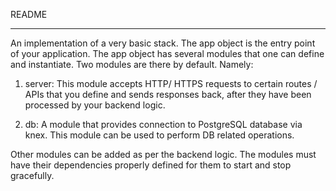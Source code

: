 README
******

An implementation of a very basic stack. The app object is the entry point of your application. The app object has several modules that one can define and instantiate. Two modules are there by default. Namely:

1. server: This module accepts HTTP/ HTTPS requests to certain routes / APIs that you define and sends responses back, after they have been processed by your backend logic.

2. db: A module that provides connection to PostgreSQL database via knex. This module can be used to perform DB related operations.

Other modules can be added as per the backend logic. The modules must have their dependencies properly defined for them to start and stop gracefully. 
